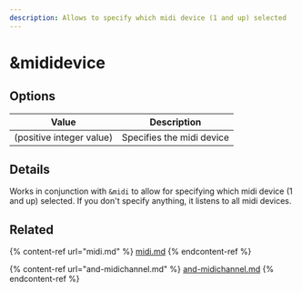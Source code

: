 ```yaml
---
description: Allows to specify which midi device (1 and up) selected
---
```


# \&mididevice

## Options

| Value                    | Description               |
| ------------------------ | ------------------------- |
| (positive integer value) | Specifies the midi device |

## Details

Works in conjunction with `&midi` to allow for specifying which midi device (1 and up) selected. If you don't specify anything, it listens to all midi devices.

## Related

{% content-ref url="midi.md" %}
[midi.md](midi.md)
{% endcontent-ref %}

{% content-ref url="and-midichannel.md" %}
[and-midichannel.md](and-midichannel.md)
{% endcontent-ref %}
